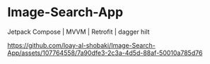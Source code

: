 # Image-Search-App
Jetpack Compose | MVVM | Retrofit | dagger hilt 


https://github.com/loay-al-shobaki/Image-Search-App/assets/107764558/7a90dfe3-2c3a-4d5d-88af-50010a785d76

